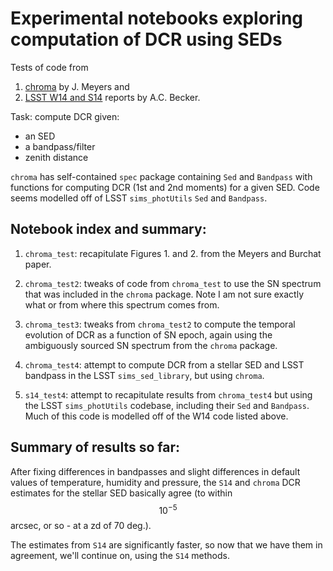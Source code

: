 # Experimental notebooks exploring computation of DCR using SEDs #

Tests of code from

1. [chroma](http://darkenergysciencecollaboration.github.io/chroma/) by J. Meyers and
2. [LSST W14 and S14](https://github.com/lsst-dm/S14DCR) reports by A.C. Becker.

Task: compute DCR given:

* an SED
* a bandpass/filter
* zenith distance

`chroma` has self-contained `spec` package containing `Sed` and
`Bandpass` with functions for computing DCR (1st and 2nd moments) for
a given SED. Code seems modelled off of LSST `sims_photUtils` `Sed`
and `Bandpass`.

Notebook index and summary:
---------------------------

1. `chroma_test`: recapitulate Figures 1. and 2. from the Meyers and
   Burchat paper.

2. `chroma_test2`: tweaks of code from `chroma_test` to use the SN
   spectrum that was included in the `chroma` package. Note I am not
   sure exactly what or from where this spectrum comes from.

3. `chroma_test3`: tweaks from `chroma_test2` to compute the temporal
   evolution of DCR as a function of SN epoch, again using the
   ambiguously sourced SN spectrum from the `chroma` package.

4. `chroma_test4`: attempt to compute DCR from a stellar SED and LSST
   bandpass in the LSST `sims_sed_library`, but using `chroma`.

5. `s14_test4`: attempt to recapitulate results from `chroma_test4`
   but using the LSST `sims_photUtils` codebase, including their `Sed`
   and `Bandpass`. Much of this code is modelled off of the W14 code
   listed above.

Summary of results so far:
--------------------------

After fixing differences in bandpasses and slight differences in default
values of temperature, humidity and pressure, the `S14` and `chroma` 
DCR estimates for the stellar SED basically agree (to within $$10^{-5}$$ 
arcsec, or so - at a zd of 70 deg.).

The estimates from `S14` are significantly faster, so now that we have
them in agreement, we'll continue on, using the `S14` methods.



